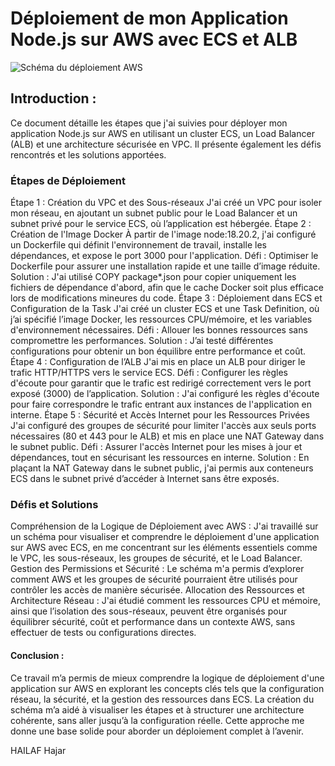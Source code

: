 # Déploiement de mon Application Node.js sur AWS avec ECS et ALB
![Schéma du déploiement AWS](images/schemaAWS.png)

## Introduction :
Ce document détaille les étapes que j'ai suivies pour déployer mon application Node.js sur AWS en utilisant un cluster ECS, un Load Balancer (ALB) et une architecture sécurisée en VPC. Il présente également les défis rencontrés et les solutions apportées.

###  Étapes de Déploiement
Étape 1 : Création du VPC et des Sous-réseaux
J'ai créé un VPC pour isoler mon réseau, en ajoutant un subnet public pour le Load Balancer et un subnet privé pour le service ECS, où l’application est hébergée.
Étape 2 : Création de l'Image Docker
À partir de l'image node:18.20.2, j'ai configuré un Dockerfile qui définit l'environnement de travail, installe les dépendances, et expose le port 3000 pour l'application.
Défi : Optimiser le Dockerfile pour assurer une installation rapide et une taille d’image réduite.
Solution : J'ai utilisé COPY package*.json pour copier uniquement les fichiers de dépendance d'abord, afin que le cache Docker soit plus efficace lors de modifications mineures du code.
Étape 3 : Déploiement dans ECS et Configuration de la Task
J'ai créé un cluster ECS et une Task Definition, où j’ai spécifié l’image Docker, les ressources CPU/mémoire, et les variables d'environnement nécessaires.
Défi : Allouer les bonnes ressources sans compromettre les performances.
Solution : J’ai testé différentes configurations pour obtenir un bon équilibre entre performance et coût.
Étape 4 : Configuration de l’ALB
J'ai mis en place un ALB pour diriger le trafic HTTP/HTTPS vers le service ECS.
Défi : Configurer les règles d'écoute pour garantir que le trafic est redirigé correctement vers le port exposé (3000) de l’application.
Solution : J'ai configuré les règles d'écoute pour faire correspondre le trafic entrant aux instances de l'application en interne.
Étape 5 : Sécurité et Accès Internet pour les Ressources Privées
J'ai configuré des groupes de sécurité pour limiter l'accès aux seuls ports nécessaires (80 et 443 pour le ALB) et mis en place une NAT Gateway dans le subnet public.
Défi : Assurer l'accès Internet pour les mises à jour et dépendances, tout en sécurisant les ressources en interne.
Solution : En plaçant la NAT Gateway dans le subnet public, j'ai permis aux conteneurs ECS dans le subnet privé d’accéder à Internet sans être exposés.


### Défis et Solutions
Compréhension de la Logique de Déploiement avec AWS : J'ai travaillé sur un schéma pour visualiser et comprendre le déploiement d'une application sur AWS avec ECS, en me concentrant sur les éléments essentiels comme le VPC, les sous-réseaux, les groupes de sécurité, et le Load Balancer.
Gestion des Permissions et Sécurité : Le schéma m'a permis d’explorer comment AWS et les groupes de sécurité pourraient être utilisés pour contrôler les accès de manière sécurisée.
Allocation des Ressources et Architecture Réseau : J'ai étudié comment les ressources CPU et mémoire, ainsi que l’isolation des sous-réseaux, peuvent être organisés pour équilibrer sécurité, coût et performance dans un contexte AWS, sans effectuer de tests ou configurations directes.

#### Conclusion :
Ce travail m’a permis de mieux comprendre la logique de déploiement d'une application sur AWS en explorant les concepts clés tels que la configuration réseau, la sécurité, et la gestion des ressources dans ECS. La création du schéma m’a aidé à visualiser les étapes et à structurer une architecture cohérente, sans aller jusqu’à la configuration réelle. Cette approche me donne une base solide pour aborder un déploiement complet à l’avenir.

HAILAF Hajar
